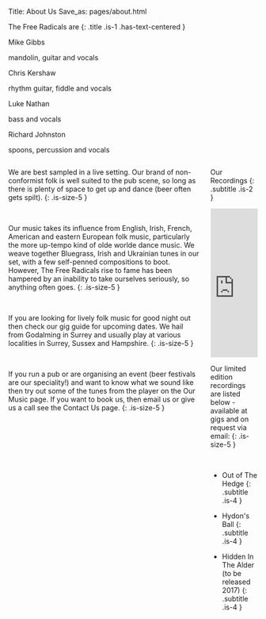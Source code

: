 Title: About Us
Save_as: pages/about.html

<section markdown="1" class="section">
  <div class="container">

The Free Radicals are
{: .title .is-1 .has-text-centered }

  </div>
</section>


<section class="section">
  <div class="container">
  <nav class="level">
    <div class="level-item has-text-centered">
      <div>
        <p class="subtitle is-3">Mike Gibbs</p>
        <p class="heading">mandolin, guitar and vocals</p>
      </div>
    </div>
    <div class="level-item has-text-centered">
      <div>
        <p class="subtitle is-3">Chris Kershaw</p>
        <p class="heading">rhythm guitar, fiddle and vocals</p>
      </div>
    </div>
    <div class="level-item has-text-centered">
      <div>
        <p class="subtitle is-3">Luke Nathan</p>
        <p class="heading">bass and vocals</p>
      </div>
    </div>
    <div class="level-item has-text-centered">
      <div>
        <p class="subtitle is-3">Richard Johnston</p>
        <p class="heading">spoons, percussion and vocals</p>
      </div>
    </div>
  </nav>
  </div>
</section>

<section markdown="1" class="section">
<div class="container">
<div class="columns">
  <div class="column">

  <i class="fa fa-quote-left fa-2x fa-pull-left fa-border"></i>

We are best sampled in a live setting. Our brand of non-conformist folk is well suited to the pub scene, so long as there is plenty of space to get up and dance (beer often gets spilt).
{: .is-size-5 }

  <br>

Our music takes its influence from English, Irish, French, American and eastern European folk music, particularly the more up-tempo kind of olde worlde dance music. We weave together Bluegrass, Irish and Ukrainian tunes in our set, with a few self-penned compositions to boot. However, The Free Radicals rise to fame has been hampered by an inability to take ourselves seriously, so anything often goes.
{: .is-size-5 }

  <br>

If you are looking for lively folk music for good night out then check our gig guide for upcoming dates. We hail from Godalming in Surrey and usually play at various localities in Surrey, Sussex and Hampshire.
{: .is-size-5 }

  <br>

If you run a pub or are organising an event (beer festivals are our speciality!) and want to know what we sound like then try out some of the tunes from the player on the Our Music page. If you want to book us, then email us or give us a call see the Contact Us page.
{: .is-size-5 }

  <br>

  </div>

  <div class="column">

Our Recordings
{: .subtitle .is-2 }

  <iframe width="100%" height="300" scrolling="no" frameborder="no" allow="autoplay" src="https://w.soundcloud.com/player/?url=https%3A//api.soundcloud.com/users/1132572&color=%23ff5500&auto_play=false&hide_related=false&show_comments=true&show_user=true&show_reposts=false&show_teaser=true&visual=true"></iframe>

  <br>

Our limited edition recordings are listed below - available at gigs and on request via email:
{: .is-size-5 }

  <br>

* Out of The Hedge
{: .subtitle .is-4 }
* Hydon's Ball
{: .subtitle .is-4 }
* Hidden In The Alder (to be released 2017)
{: .subtitle .is-4 }

  </div>
  </div> <!-- columns -->

</div> <!-- containter -->
</section>
